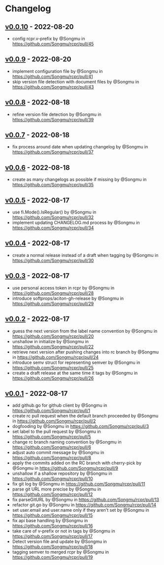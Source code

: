 # Changelog

## [v0.0.10](https://github.com/Songmu/rcpr/compare/v0.0.9...v0.0.10) - 2022-08-20
- config rcpr.v-prefix by @Songmu in https://github.com/Songmu/rcpr/pull/45

## [v0.0.9](https://github.com/Songmu/rcpr/compare/v0.0.8...v0.0.9) - 2022-08-20
- implement configuration file by @Songmu in https://github.com/Songmu/rcpr/pull/41
- skip version file detection with document files by @Songmu in https://github.com/Songmu/rcpr/pull/43

## [v0.0.8](https://github.com/Songmu/rcpr/compare/v0.0.7...v0.0.8) - 2022-08-18
- refine version file detection by @Songmu in https://github.com/Songmu/rcpr/pull/39

## [v0.0.7](https://github.com/Songmu/rcpr/compare/v0.0.6...v0.0.7) - 2022-08-18
- fix process around date when updating changelog by @Songmu in https://github.com/Songmu/rcpr/pull/37

## [v0.0.6](https://github.com/Songmu/rcpr/compare/v0.0.5...v0.0.6) - 2022-08-18
- create as many changelogs as possible if missing by @Songmu in https://github.com/Songmu/rcpr/pull/35

## [v0.0.5](https://github.com/Songmu/rcpr/compare/v0.0.4...v0.0.5) - 2022-08-17
- use fi.Mode().IsRegular() by @Songmu in https://github.com/Songmu/rcpr/pull/32
- implement updating CHANGELOG.md process by @Songmu in https://github.com/Songmu/rcpr/pull/34

## [v0.0.4](https://github.com/Songmu/rcpr/compare/v0.0.3...v0.0.4) - 2022-08-17
- create a normal release instead of a draft when tagging by @Songmu in https://github.com/Songmu/rcpr/pull/30

## [v0.0.3](https://github.com/Songmu/rcpr/compare/v0.0.2...v0.0.3) - 2022-08-17
- use personal access token in rcpr by @Songmu in https://github.com/Songmu/rcpr/pull/28
- introduce softprops/aciton-gh-release by @Songmu in https://github.com/Songmu/rcpr/pull/29

## [v0.0.2](https://github.com/Songmu/rcpr/compare/v0.0.1...v0.0.2) - 2022-08-17
- guess the next version from the label name convention by @Songmu in https://github.com/Songmu/rcpr/pull/20
- unshallow in initialize by @Songmu in https://github.com/Songmu/rcpr/pull/22
- retrieve next version after pushing changes into rc branch by @Songmu in https://github.com/Songmu/rcpr/pull/24
- introduce semv struct for representing semver by @Songmu in https://github.com/Songmu/rcpr/pull/25
- create a draft release at the same time it tags by @Songmu in https://github.com/Songmu/rcpr/pull/26

## [v0.0.1](https://github.com/Songmu/rcpr/commits/v0.0.1) - 2022-08-17
- add github.go for github client by @Songmu in https://github.com/Songmu/rcpr/pull/1
- create rc pull request when the default branch proceeded by @Songmu in https://github.com/Songmu/rcpr/pull/2
- dogfooding by @Songmu in https://github.com/Songmu/rcpr/pull/3
- set label to the pull request by @Songmu in https://github.com/Songmu/rcpr/pull/5
- change rc branch naming convention by @Songmu in https://github.com/Songmu/rcpr/pull/6
- adjust auto commit message by @Songmu in https://github.com/Songmu/rcpr/pull/8
- apply the commits added on the RC branch with cherry-pick by @Songmu in https://github.com/Songmu/rcpr/pull/9
- unshallow if a shallow repository by @Songmu in https://github.com/Songmu/rcpr/pull/10
- fix git log by @Songmu in https://github.com/Songmu/rcpr/pull/11
- parse git URL more precise by @Songmu in https://github.com/Songmu/rcpr/pull/12
- fix parseGitURL by @Songmu in https://github.com/Songmu/rcpr/pull/13
- refactor git.go by @Songmu in https://github.com/Songmu/rcpr/pull/14
- set user.email and user.name only if they aren't set by @Songmu in https://github.com/Songmu/rcpr/pull/15
- fix api base handling by @Songmu in https://github.com/Songmu/rcpr/pull/16
- take care of v-prefix or not in tags by @Songmu in https://github.com/Songmu/rcpr/pull/17
- Detect version file and update by @Songmu in https://github.com/Songmu/rcpr/pull/18
- tagging semver to merged rcpr by @Songmu in https://github.com/Songmu/rcpr/pull/19
